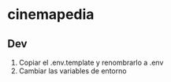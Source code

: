 # cinemapedia

## Dev
1. Copiar el .env.template y renombrarlo a .env
2. Cambiar las variables de entorno